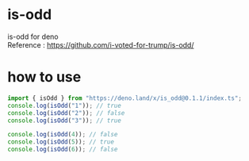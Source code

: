 # is-odd

is-odd for deno<br>
Reference : https://github.com/i-voted-for-trump/is-odd/

# how to use

```ts
import { isOdd } from "https://deno.land/x/is_odd@0.1.1/index.ts";
console.log(isOdd("1")); // true
console.log(isOdd("2")); // false
console.log(isOdd("3")); // true

console.log(isOdd(4)); // false
console.log(isOdd(5)); // true
console.log(isOdd(6)); // false
```
